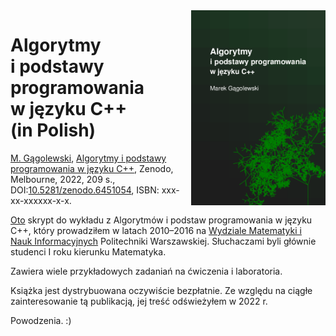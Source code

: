 <img src="aipp-okladka.png" align="right" height="312" />

# Algorytmy i podstawy programowania w języku C++ (in Polish)


[M. Gągolewski](https://www.gagolewski.com),
[Algorytmy i podstawy programowania w języku C++](aipp.pdf),
Zenodo, Melbourne, 2022, 209 s.,
DOI:[10.5281/zenodo.6451054](https://dx.doi.org/10.5281/zenodo.6451054),
ISBN: xxx-xx-xxxxxx-x-x.

[Oto](aipp.pdf) skrypt do wykładu z Algorytmów i podstaw programowania
w języku C++, który prowadziłem w latach 2010–2016 na
[Wydziale Matematyki i Nauk Informacyjnych](http://www.mini.pw.edu.pl)
Politechniki Warszawskiej.
Słuchaczami byli głównie studenci I roku kierunku Matematyka.

Zawiera wiele przykładowych zadaniań na ćwiczenia
i laboratoria.

Książka jest dystrybuowana oczywiście bezpłatnie.
Ze względu na ciągłe zainteresowanie tą publikacją, jej treść
odświeżyłem w 2022 r.

Powodzenia. :)
